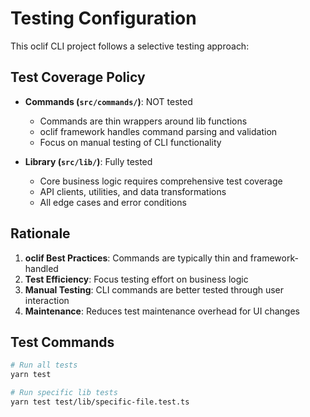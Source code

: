 # Testing Configuration

This oclif CLI project follows a selective testing approach:

## Test Coverage Policy

- **Commands (`src/commands/`)**: NOT tested
  - Commands are thin wrappers around lib functions
  - oclif framework handles command parsing and validation
  - Focus on manual testing of CLI functionality

- **Library (`src/lib/`)**: Fully tested
  - Core business logic requires comprehensive test coverage
  - API clients, utilities, and data transformations
  - All edge cases and error conditions

## Rationale

1. **oclif Best Practices**: Commands are typically thin and framework-handled
2. **Test Efficiency**: Focus testing effort on business logic
3. **Manual Testing**: CLI commands are better tested through user interaction
4. **Maintenance**: Reduces test maintenance overhead for UI changes

## Test Commands

```bash
# Run all tests
yarn test

# Run specific lib tests
yarn test test/lib/specific-file.test.ts
```